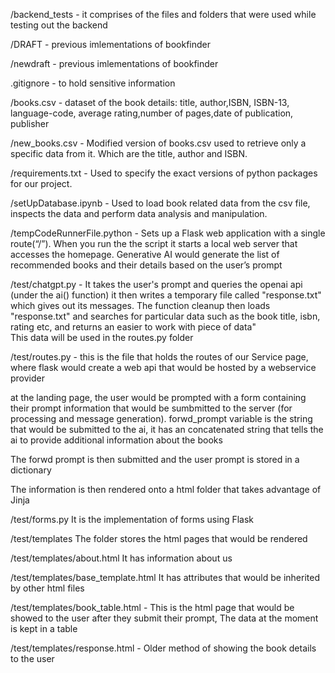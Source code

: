 /backend_tests - it comprises of the files and folders that were used while testing out the backend

/DRAFT - previous imlementations of bookfinder

/newdraft - previous imlementations of bookfinder

.gitignore - to hold sensitive information

/books.csv - dataset of the book details: title, author,ISBN, ISBN-13, language-code, average rating,number of pages,date of publication, publisher


/new_books.csv - Modified version of books.csv used to retrieve only a specific data from it. Which are the title, author and ISBN.

/requirements.txt - Used to specify  the exact versions of python packages for our project.

/setUpDatabase.ipynb - Used to load book related data from the csv file, inspects the data and perform data analysis and manipulation.

/tempCodeRunnerFile.python - Sets up a Flask web application with a single route(“/”). When you run the the script it starts a local web server that accesses the homepage.
Generative AI would generate the list of recommended books and their details based on the user’s prompt

/test/chatgpt.py - It takes the user's prompt and queries the openai api (under the ai() function) it then writes a temporary file called "response.txt" which gives out its messages.
The function cleanup then loads "response.txt" and searches for particular data such as the book title, isbn, rating etc, and returns an easier to work with piece of data"\
This data will be used in the routes.py folder

/test/routes.py - this is the file that holds the routes of our Service page, where flask would create a web api that would be hosted by a webservice provider

at the landing page, the user would be prompted with a form containing their prompt information that would be sumbmitted to the server (for processing and message generation). forwd_prompt variable is the string that would be submitted to the ai, it has an concatenated string that tells the ai to provide additional information about the books

The forwd prompt is then submitted and the user prompt is stored in a dictionary

The information is then rendered onto a html folder that takes advantage of Jinja

/test/forms.py It is the implementation of forms using Flask

/test/templates The folder stores the html pages that would be rendered

/test/templates/about.html It has information about us

/test/templates/base_template.html It has attributes that would be inherited by other html files

/test/templates/book_table.html - This is the html page that would be showed to the user after they submit their prompt, The data at the moment is kept in a table

/test/templates/response.html - Older method of showing the book details to the user

